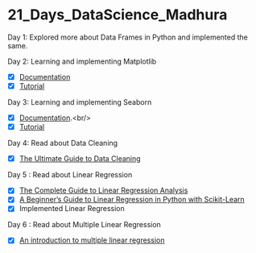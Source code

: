 # 21_Days_DataScience_Madhura
Day 1: Explored more about Data Frames in Python and implemented the same.

Day 2: Learning and implementing Matplotlib 
- [x] [Documentation](https://matplotlib.org/stable/api/_as_gen/matplotlib.pyplot.html/)
- [x] [Tutorial](https://matplotlib.org/stable/tutorials/index.html)

Day 3: Learning and implementing Seaborn<br/>
- [x] [Documentation](https://seaborn.pydata.org/#:~:text=Seaborn%20is%20a%20Python%20data,can%20read%20the%20introductory%20notes.).<br/>
- [x] [Tutorial](https://seaborn.pydata.org/tutorial.html)<br/>

Day 4: Read about Data Cleaning
- [x] [The Ultimate Guide to Data Cleaning](https://towardsdatascience.com/the-ultimate-guide-to-data-cleaning-3969843991d4)

Day 5 : Read about Linear Regression
- [x] [The Complete Guide to Linear Regression Analysis](https://towardsdatascience.com/the-complete-guide-to-linear-regression-analysis-38a421a89dc2)
- [x] [A Beginner’s Guide to Linear Regression in Python with Scikit-Learn](https://www.kdnuggets.com/2019/03/beginners-guide-linear-regression-python-scikit-learn.html)
- [x] Implemented Linear Regression

Day 6 : Read about Multiple Linear Regression
- [x] [An introduction to multiple linear regression](https://www.scribbr.com/statistics/multiple-linear-regression/)
